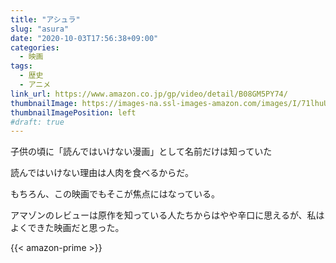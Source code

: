 ```yaml
---
title: "アシュラ"
slug: "asura"
date: "2020-10-03T17:56:38+09:00"
categories:
  - 映画
tags:
  - 歴史
  - アニメ
link_url: https://www.amazon.co.jp/gp/video/detail/B08GM5PY74/
thumbnailImage: https://images-na.ssl-images-amazon.com/images/I/71lhuUHt+VL._SX300_.jpg
thumbnailImagePosition: left
#draft: true
---
```

子供の頃に「読んではいけない漫画」として名前だけは知っていた
<!--more-->
読んではいけない理由は人肉を食べるからだ。

もちろん、この映画でもそこが焦点にはなっている。

アマゾンのレビューは原作を知っている人たちからはやや辛口に思えるが、私はよくできた映画だと思った。

{{< amazon-prime >}}
